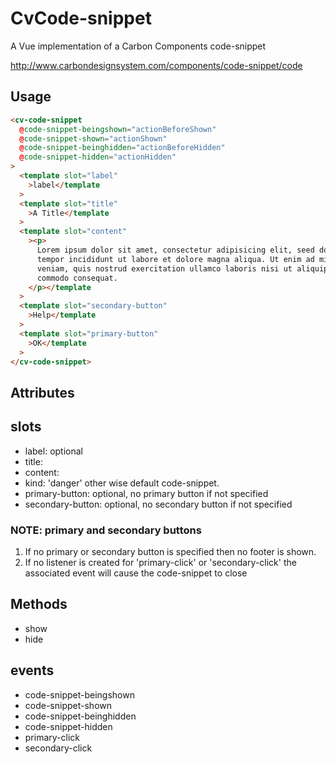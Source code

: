# CvCode-snippet

A Vue implementation of a Carbon Components code-snippet

http://www.carbondesignsystem.com/components/code-snippet/code

## Usage

```html
<cv-code-snippet
  @code-snippet-beingshown="actionBeforeShown"
  @code-snippet-shown="actionShown"
  @code-snippet-beinghidden="actionBeforeHidden"
  @code-snippet-hidden="actionHidden"
>
  <template slot="label"
    >label</template
  >
  <template slot="title"
    >A Title</template
  >
  <template slot="content"
    ><p>
      Lorem ipsum dolor sit amet, consectetur adipisicing elit, seed do eiusmod
      tempor incididunt ut labore et dolore magna aliqua. Ut enim ad minim
      veniam, quis nostrud exercitation ullamco laboris nisi ut aliquip ex ea
      commodo consequat.
    </p></template
  >
  <template slot="secondary-button"
    >Help</template
  >
  <template slot="primary-button"
    >OK</template
  >
</cv-code-snippet>
```

## Attributes

## slots

- label: optional
- title:
- content:
- kind: 'danger' other wise default code-snippet.
- primary-button: optional, no primary button if not specified
- secondary-button: optional, no secondary button if not specified

### NOTE: primary and secondary buttons

1. If no primary or secondary button is specified then no footer is shown.
2. If no listener is created for 'primary-click' or 'secondary-click' the associated event will cause the code-snippet to close

## Methods

- show
- hide

## events

- code-snippet-beingshown
- code-snippet-shown
- code-snippet-beinghidden
- code-snippet-hidden
- primary-click
- secondary-click
